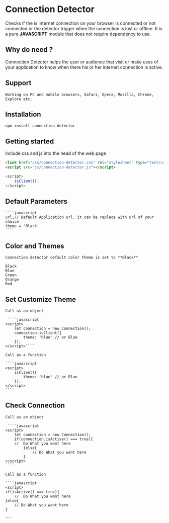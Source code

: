 # Connection Detector
 
Checks if the is internet connection on your browser is connected or not connected or the detector trigger when the connection is lost or offline. It is a pure **JAVASCRIPT** module that does not require dependency to use.

## Why do need ?
Connection Detector helps the user or audience that visit or make uses of your application to know when there his or her internet connection is active.

## Support
    Working on PC and mobile browsers, Safari, Opera, Mozilla, Chrome, Explore etc.

## Installation 

````
npm install connection-detector
````

## Getting started

Include css and js into the head of the web page

````html
<link href="css/connection-detector.css" rel="stylesheet" type="text/css" />
<script src="js/connection-detector.js"></script>

````

````javascript
<script>
    isClient();
</script>
````

## Default Parameters
    ````javascript
    url;// Default Application url. it can be replace with url of your choice
    theme = 'Black'
    ````
    

## Color and Themes
    Connection detector default color theme is set to **Black**

    Black
    Blue
    Green
    Orange
    Red

## Set Customize Theme
    Call as an object 

     ````javascript
    <script>
        let connection = new Connection();
        connection.isClient({
            theme: 'blue' // or Blue
        });
    </script>````

    Call as a function

    ````javascript
    <script>
        isClient({
            theme: 'blue' // or Blue
        });
    </script>
    ````

## Check Connection

    Call as an object

     ````javascript
    <script>
        let connection = new Connection();
        if(connection.isActive() === true){
        //  Do What you want here 
            }else{
                // Do What you want here
            }
    </script>
    ````

    Call as a function

    ````javascript
    <script>
    if(isActive() === true){
        //  Do What you want here 
    }else{
        // Do What you want here
    }
</script>
````
